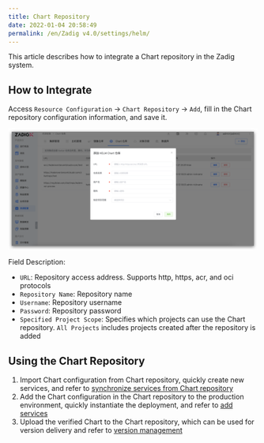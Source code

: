 ```yaml
---
title: Chart Repository
date: 2022-01-04 20:58:49
permalink: /en/Zadig v4.0/settings/helm/
---
```


This article describes how to integrate a Chart repository in the Zadig system.

## How to Integrate

Access `Resource Configuration` → `Chart Repository` → `Add`, fill in the Chart repository configuration information, and save it.

![add_helm_repository](../../../../_images/add_helm_repository_v210.png)

Field Description:

- `URL`: Repository access address. Supports http, https, acr, and oci protocols
- `Repository Name`: Repository name
- `Username`: Repository username
- `Password`: Repository password
- `Specified Project Scope`: Specifies which projects can use the Chart repository. `All Projects` includes projects created after the repository is added

## Using the Chart Repository

1. Import Chart configuration from Chart repository, quickly create new services, and refer to [synchronize services from Chart repository](/en/Zadig%20v4.0/project/service/helm/chart/#synchronize-services-from-chart-repository)
2. Add the Chart configuration in the Chart repository to the production environment, quickly instantiate the deployment, and refer to [add services](/en/Zadig%20v4.0/project/env/helm/chart/#add-a-service)
3. Upload the verified Chart to the Chart repository, which can be used for version delivery and refer to [version management](/en/Zadig%20v4.0/project/version/#create-a-version)